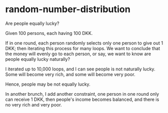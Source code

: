 # random-number-distribution
Are people equally lucky?

Given 100 persons, each having 100 DKK.

If in one round, each person randomly selects only one person to give out 1 DKK; then iterating this process for many loops.
We want to conclude that the money will evenly go to each person, or say, we want to know are people equally lucky naturally?

I iterated up to 10,000 loops, and I can see people is not naturally lucky. Some will become very rich, and some will become very poor.

Hence, people may be not equally lucky. 

In another brunch, I add another constraint, one person in one round only can receive 1 DKK, then people's income becomes balanced, and there is no very rich and very poor.
